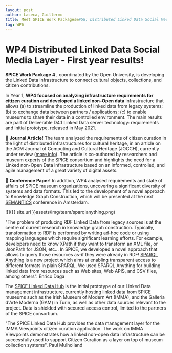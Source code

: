 ```yaml
---
layout: post
author: Laseca, Guillermo
title: Meet SPICE Work Packages&#58; Distributed Linked Data Social Media Layer
tag: WP6
---
```


# WP4 Distributed Linked Data Social Media Layer - First year results!

**SPICE Work Package 4** , coordinated by the Open University, is developing the Linked Data infrastructure to connect cultural objects, collections, and citizen contributions.

In Year 1, **WP4 focused on analyzing infrastructure requirements for citizen curation and developed a linked non-Open data** infrastructure that allows (a) to streamline the production of linked data from legacy systems; (b) to exchange data between partners / applications; (c) to enable museums to share their data in a controlled environment. The main results are part of Deliverable D4.1 Linked Data server technology: requirements and initial prototype, released in May 2021.

🔸 **Journal Article!** The team analyzed the requirements of citizen curation in the light of distributed infrastructures for cultural heritage, in an article on the ACM Journal of Computing and Cultural Heritage (JOCCH), currently under review ([more info](https://zenodo.org/record/4927657#.YPbD3-j7Q2w)). The article is co-authored by researchers and museum experts of the SPICE consortium and highlights the need for a Linked non-Open Data infrastructure based on an informed, controlled, and agile management of a great variety of digital assets.

🔸 **Conference Paper!** In addition, WP4 analysed requirements and state of affairs of SPICE museum organizations, uncovering a significant diversity of systems and data formats. This led to the development of a novel approach to Knowledge Graph Construction, which will be presented at the next [SEMANTICS](https://2021-eu.semantics.cc/) conference in Amsterdam.

![]({{ site.url }}assets/img/team/sparqlanything.png)

&quot;The problem of producing RDF Linked Data from legacy sources is at the centre of current research in knowledge graph construction. Typically, transformation to RDF is performed by writing ad-hoc code or using mapping languages which require significant learning efforts. For example, developers need to know XPath if they want to transform an XML file, or JsonPath for JSON, etc... In SPICE, we developed a novel approach that allows to query those resources as-if they were already in RDF! [SPARQL Anything](https://sparql-anything.cc/) is a new project which aims at enabling transparent access to different formats in plain SPARQL. We used SPARQL Anything for building linked data from resources such as Web sites, Web APIS, and CSV files, among others&quot;. Enrico Daga

The [SPICE Linked Data Hub](https://spice.kmi.open.ac.uk/) is the initial prototype of our Linked Data management infrastructure, currently hosting linked data from SPICE museums such as the Irish Museum of Modern Art (IMMA), and the Galleria d&#39;Arte Moderna (GAM) in Turin, as well as other data sources relevant to the project. Data is shielded with secured access control, limited to the partners of the SPICE consortium.

&quot;The SPICE Linked Data Hub provides the data management layer for the IMMA Viewpoints citizen curation application. The work on IMMA Viewpoints demonstrates how a linked non-open data infrastructure can be successfully used to support Citizen Curation as a layer on top of museum collection systems&quot;. Paul Mulholland